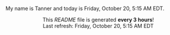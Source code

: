 My name is Tanner and today is Friday, October 20, 5:15 AM EDT.

<p align="center">This <i>README</i> file is generated <b>every 3 hours</b>!</br>Last refresh: Friday, October 20, 5:15 AM EDT<br /></p>
